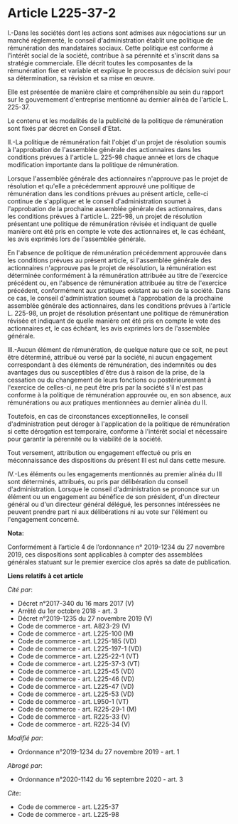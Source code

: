 # Article L225-37-2

I.-Dans les sociétés dont les actions sont admises aux négociations sur un marché réglementé, le conseil d'administration
établit une politique de rémunération des mandataires sociaux. Cette politique est conforme à l'intérêt social de la société,
contribue à sa pérennité et s'inscrit dans sa stratégie commerciale. Elle décrit toutes les composantes de la rémunération
fixe et variable et explique le processus de décision suivi pour sa détermination, sa révision et sa mise en œuvre. 

Elle est présentée de manière claire et compréhensible au sein du rapport sur le gouvernement d'entreprise mentionné au
dernier alinéa de l'article L. 225-37. 

Le contenu et les modalités de la publicité de la politique de rémunération sont fixés par décret en Conseil d'Etat. 

II.-La politique de rémunération fait l'objet d'un projet de résolution soumis à l'approbation de l'assemblée générale des
actionnaires dans les conditions prévues à l'article L. 225-98 chaque année et lors de chaque modification importante dans la
politique de rémunération. 

Lorsque l'assemblée générale des actionnaires n'approuve pas le projet de résolution et qu'elle a précédemment approuvé une
politique de rémunération dans les conditions prévues au présent article, celle-ci continue de s'appliquer et le conseil
d'administration soumet à l'approbation de la prochaine assemblée générale des actionnaires, dans les conditions prévues à
l'article L. 225-98, un projet de résolution présentant une politique de rémunération révisée et indiquant de quelle manière
ont été pris en compte le vote des actionnaires et, le cas échéant, les avis exprimés lors de l'assemblée générale. 

En l'absence de politique de rémunération précédemment approuvée dans les conditions prévues au présent article, si
l'assemblée générale des actionnaires n'approuve pas le projet de résolution, la rémunération est déterminée conformément à
la rémunération attribuée au titre de l'exercice précédent ou, en l'absence de rémunération attribuée au titre de l'exercice
précédent, conformément aux pratiques existant au sein de la société. Dans ce cas, le conseil d'administration soumet à
l'approbation de la prochaine assemblée générale des actionnaires, dans les conditions prévues à l'article L. 225-98, un
projet de résolution présentant une politique de rémunération révisée et indiquant de quelle manière ont été pris en compte
le vote des actionnaires et, le cas échéant, les avis exprimés lors de l'assemblée générale. 

III.-Aucun élément de rémunération, de quelque nature que ce soit, ne peut être déterminé, attribué ou versé par la société,
ni aucun engagement correspondant à des éléments de rémunération, des indemnités ou des avantages dus ou susceptibles d'être
dus à raison de la prise, de la cessation ou du changement de leurs fonctions ou postérieurement à l'exercice de celles-ci,
ne peut être pris par la société s'il n'est pas conforme à la politique de rémunération approuvée ou, en son absence, aux
rémunérations ou aux pratiques mentionnées au dernier alinéa du II. 

Toutefois, en cas de circonstances exceptionnelles, le conseil d'administration peut déroger à l'application de la politique
de rémunération si cette dérogation est temporaire, conforme à l'intérêt social et nécessaire pour garantir la pérennité ou
la viabilité de la société. 

Tout versement, attribution ou engagement effectué ou pris en méconnaissance des dispositions du présent III est nul dans
cette mesure. 

IV.-Les éléments ou les engagements mentionnés au premier alinéa du III sont déterminés, attribués, ou pris par délibération
du conseil d'administration. Lorsque le conseil d'administration se prononce sur un élément ou un engagement au bénéfice de
son président, d'un directeur général ou d'un directeur général délégué, les personnes intéressées ne peuvent prendre part ni
aux délibérations ni au vote sur l'élément ou l'engagement concerné.

**Nota:**

Conformément à l’article 4 de l’ordonnance n° 2019-1234 du 27 novembre 2019, ces dispositions sont applicables à compter des
assemblées générales statuant sur le premier exercice clos après sa date de publication.

**Liens relatifs à cet article**

_Cité par_:

  - Décret n°2017-340 du 16 mars 2017 (V)
  - Arrêté du 1er octobre 2018 - art. 3
  - Décret n°2019-1235 du 27 novembre 2019 (V)
  - Code de commerce - art. A823-29 (V)
  - Code de commerce - art. L225-100 (M)
  - Code de commerce - art. L225-185 (VD)
  - Code de commerce - art. L225-197-1 (VD)
  - Code de commerce - art. L225-22-1 (VT)
  - Code de commerce - art. L225-37-3 (VT)
  - Code de commerce - art. L225-45 (VD)
  - Code de commerce - art. L225-46 (VD)
  - Code de commerce - art. L225-47 (VD)
  - Code de commerce - art. L225-53 (VD)
  - Code de commerce - art. L950-1 (VT)
  - Code de commerce - art. R225-29-1 (M)
  - Code de commerce - art. R225-33 (V)
  - Code de commerce - art. R225-34 (V)

_Modifié par_:

  - Ordonnance n°2019-1234 du 27 novembre 2019 - art. 1

_Abrogé par_:

  - Ordonnance n°2020-1142 du 16 septembre 2020 - art. 3

_Cite_:

  - Code de commerce - art. L225-37
  - Code de commerce - art. L225-98
